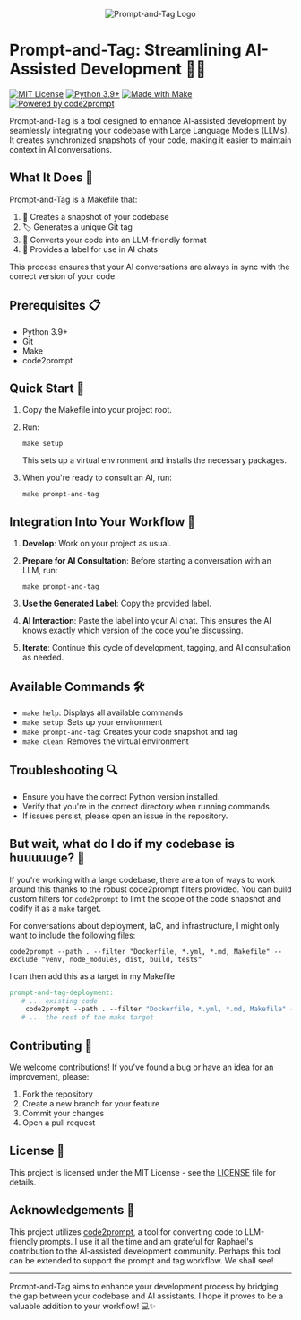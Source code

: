 <p align="center"><picture>
  <source media="(prefers-color-scheme: light)" srcset="https://private-user-images.githubusercontent.com/242611/364799621-e0875974-119c-4302-b5df-be6128973e76.png?jwt=eyJhbGciOiJIUzI1NiIsInR5cCI6IkpXVCJ9.eyJpc3MiOiJnaXRodWIuY29tIiwiYXVkIjoicmF3LmdpdGh1YnVzZXJjb250ZW50LmNvbSIsImtleSI6ImtleTUiLCJleHAiOjE3MjU1NDM4MzksIm5iZiI6MTcyNTU0MzUzOSwicGF0aCI6Ii8yNDI2MTEvMzY0Nzk5NjIxLWUwODc1OTc0LTExOWMtNDMwMi1iNWRmLWJlNjEyODk3M2U3Ni5wbmc_WC1BbXotQWxnb3JpdGhtPUFXUzQtSE1BQy1TSEEyNTYmWC1BbXotQ3JlZGVudGlhbD1BS0lBVkNPRFlMU0E1M1BRSzRaQSUyRjIwMjQwOTA1JTJGdXMtZWFzdC0xJTJGczMlMkZhd3M0X3JlcXVlc3QmWC1BbXotRGF0ZT0yMDI0MDkwNVQxMzM4NTlaJlgtQW16LUV4cGlyZXM9MzAwJlgtQW16LVNpZ25hdHVyZT01YTMwMTE1MzJlYTVhYjc3MTFjZjA0ZmQzNzU1MmEwMzNlNDczMjNkMGJmNzE2NGQ0YTNlNzRkMDYwMzczYTQwJlgtQW16LVNpZ25lZEhlYWRlcnM9aG9zdCZhY3Rvcl9pZD0wJmtleV9pZD0wJnJlcG9faWQ9MCJ9.Dn_zEhTmfRqlRfp7TymhsM0gzZ-cMKAAlvSMgOxUpd0">
  <img alt="Prompt-and-Tag Logo" src="https://private-user-images.githubusercontent.com/242611/364800311-80193d6d-1b76-4080-a10e-36de4d4ae1b0.png?jwt=eyJhbGciOiJIUzI1NiIsInR5cCI6IkpXVCJ9.eyJpc3MiOiJnaXRodWIuY29tIiwiYXVkIjoicmF3LmdpdGh1YnVzZXJjb250ZW50LmNvbSIsImtleSI6ImtleTUiLCJleHAiOjE3MjU1NDM5NTUsIm5iZiI6MTcyNTU0MzY1NSwicGF0aCI6Ii8yNDI2MTEvMzY0ODAwMzExLTgwMTkzZDZkLTFiNzYtNDA4MC1hMTBlLTM2ZGU0ZDRhZTFiMC5wbmc_WC1BbXotQWxnb3JpdGhtPUFXUzQtSE1BQy1TSEEyNTYmWC1BbXotQ3JlZGVudGlhbD1BS0lBVkNPRFlMU0E1M1BRSzRaQSUyRjIwMjQwOTA1JTJGdXMtZWFzdC0xJTJGczMlMkZhd3M0X3JlcXVlc3QmWC1BbXotRGF0ZT0yMDI0MDkwNVQxMzQwNTVaJlgtQW16LUV4cGlyZXM9MzAwJlgtQW16LVNpZ25hdHVyZT1jNTgxYzg3M2JiOTk5OGM2ZmQyMmUyNzA1YWU0YTNkMzIyMTI2MzQyNWFmYzkzMWNmMDA5ZWEwNzg2MTk0NzI3JlgtQW16LVNpZ25lZEhlYWRlcnM9aG9zdCZhY3Rvcl9pZD0wJmtleV9pZD0wJnJlcG9faWQ9MCJ9.7_80mHPNCD6Q-Vd9c46l5HGRiXki0V95bOQhDKJ0YO8">
</picture></p>

# Prompt-and-Tag: Streamlining AI-Assisted Development 🚀🤖

[![MIT License](https://img.shields.io/badge/License-MIT-green.svg)](https://opensource.org/licenses/MIT)
[![Python 3.9+](https://img.shields.io/badge/python-3.9+-blue.svg)](https://www.python.org/downloads/)
[![Made with Make](https://img.shields.io/badge/Made%20with-Make-lightgrey)](https://www.gnu.org/software/make/)
[![Powered by code2prompt](https://img.shields.io/badge/Powered%20by-code2prompt-orange)](https://github.com/raphaelmansuy/code2prompt)

Prompt-and-Tag is a tool designed to enhance AI-assisted development by seamlessly integrating your codebase with Large Language Models (LLMs). It creates synchronized snapshots of your code, making it easier to maintain context in AI conversations.

## What It Does 🎯

Prompt-and-Tag is a Makefile that:
1. 📸 Creates a snapshot of your codebase
2. 🏷️ Generates a unique Git tag
3. 🔄 Converts your code into an LLM-friendly format
4. 🔗 Provides a label for use in AI chats

This process ensures that your AI conversations are always in sync with the correct version of your code.

## Prerequisites 📋

- Python 3.9+
- Git
- Make
- code2prompt

## Quick Start 🚀

1. Copy the Makefile into your project root.
2. Run:
   ``` shell
   make setup
   ```
   This sets up a virtual environment and installs the necessary packages.

3. When you're ready to consult an AI, run:
   ``` shell
   make prompt-and-tag
   ```

## Integration Into Your Workflow 🔄

1. **Develop**: Work on your project as usual.

2. **Prepare for AI Consultation**: Before starting a conversation with an LLM, run:
   ``` shell
   make prompt-and-tag
   ```

3. **Use the Generated Label**: Copy the provided label.

4. **AI Interaction**: Paste the label into your AI chat. This ensures the AI knows exactly which version of the code you're discussing.

5. **Iterate**: Continue this cycle of development, tagging, and AI consultation as needed.

## Available Commands 🛠️

- `make help`: Displays all available commands
- `make setup`: Sets up your environment
- `make prompt-and-tag`: Creates your code snapshot and tag
- `make clean`: Removes the virtual environment

## Troubleshooting 🔍

- Ensure you have the correct Python version installed.
- Verify that you're in the correct directory when running commands.
- If issues persist, please open an issue in the repository.

## But wait, what do I do if my codebase is huuuuuge? 🤯

If you're working with a large codebase, there are a ton of ways to work around this thanks to the robust code2prompt filters provided. You can build custom filters for `code2prompt` to limit the scope of the code snapshot and codify it as a `make` target.

For conversations about deployment, IaC, and infrastructure, I might only want to include the following files:

``` shell
code2prompt --path . --filter "Dockerfile, *.yml, *.md, Makefile" --exclude "venv, node_modules, dist, build, tests"

```

I can then add this as a target in my Makefile

``` Makefile
prompt-and-tag-deployment:
   # ... existing code
    code2prompt --path . --filter "Dockerfile, *.yml, *.md, Makefile" --exclude "venv, node_modules, dist, build, tests" > prompt-and-tag-deployment.txt
   # ... the rest of the make target

```


## Contributing 🤝

We welcome contributions! If you've found a bug or have an idea for an improvement, please:
1. Fork the repository
2. Create a new branch for your feature
3. Commit your changes
4. Open a pull request

## License 📄

This project is licensed under the MIT License - see the [LICENSE](LICENSE) file for details.

## Acknowledgements 🙏

This project utilizes [code2prompt](https://github.com/raphaelmansuy/code2prompt), a tool for converting code to LLM-friendly prompts. I use it all the time and am grateful for Raphael's contribution to the AI-assisted development community. Perhaps this tool can be extended to support the prompt and tag workflow. We shall see!

---

Prompt-and-Tag aims to enhance your development process by bridging the gap between your codebase and AI assistants. I hope it proves to be a valuable addition to your workflow! 💻✨